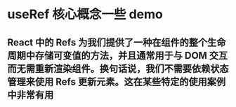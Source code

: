 # useRef 核心概念一些 demo

## React 中的 Refs 为我们提供了一种在组件的整个生命周期中存储可变值的方法，并且通常用于与 DOM 交互而无需重新渲染组件。换句话说，我们不需要依赖状态管理来使用 Refs 更新元素。这在某些特定的使用案例中非常有用
